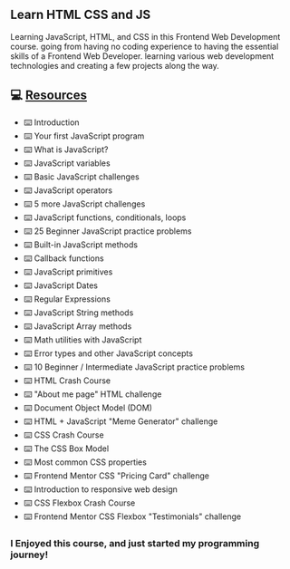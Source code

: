## Learn HTML CSS and JS

Learning JavaScript, HTML, and CSS in this Frontend Web Development course. going from having no coding experience to having the essential skills of a Frontend Web Developer. learning various web development technologies and creating a few projects along the way. 

## 💻 [Resources](https://www.youtube.com/watch?v=zJSY8tbf_ys&t=2109s)

- ⌨️ Introduction
- ⌨️ Your first JavaScript program
- ⌨️ What is JavaScript? 
- ⌨️ JavaScript variables
- ⌨️ Basic JavaScript challenges
- ⌨️ JavaScript operators
- ⌨️ 5 more JavaScript challenges
- ⌨️ JavaScript functions, conditionals, loops
- ⌨️ 25 Beginner JavaScript practice problems
- ⌨️ Built-in JavaScript methods
- ⌨️ Callback functions
- ⌨️ JavaScript primitives
- ⌨️ JavaScript Dates
- ⌨️ Regular Expressions
- ⌨️ JavaScript String methods
- ⌨️ JavaScript Array methods
- ⌨️ Math utilities with JavaScript
- ⌨️ Error types and other JavaScript concepts
- ⌨️ 10 Beginner / Intermediate JavaScript practice problems
- ⌨️ HTML Crash Course
- ⌨️ "About me page" HTML challenge
- ⌨️ Document Object Model (DOM)
- ⌨️ HTML + JavaScript "Meme Generator" challenge
- ⌨️ CSS Crash Course
- ⌨️ The CSS Box Model
- ⌨️ Most common CSS properties
- ⌨️ Frontend Mentor CSS "Pricing Card" challenge
- ⌨️ Introduction to responsive web design
- ⌨️ CSS Flexbox Crash Course
- ⌨️ Frontend Mentor CSS Flexbox "Testimonials" challenge

### I Enjoyed this course, and just started my programming journey!
